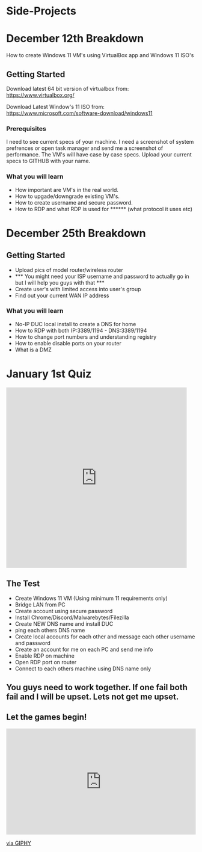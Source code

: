 # Side-Projects

# December 12th Breakdown

How to create Windows 11 VM's using VirtualBox app and Windows 11 ISO's

## Getting Started

Download latest 64 bit version of virtualbox from: 
https://www.virtualbox.org/

Download Latest Window's 11 ISO from:
https://www.microsoft.com/software-download/windows11

### Prerequisites

I need to see current specs of your machine. I need a screenshot of system prefrences or open task manager and send me a screenshot of performance. 
The VM's will have case by case specs. Upload your current specs to GITHUB with your name.

### What you will learn 

- How important are VM's in the real world. 
- How to upgade/downgrade existing VM's. 
- How to create username and secure password. 
- How to RDP and what RDP is used for ****** (what protocol it uses etc)

# December 25th Breakdown

## Getting Started

- Upload pics of model router/wireless router
- *** You might need your ISP username and password to actually go in but I will help you guys with that ***
- Create user's with limited access into user's group
- Find out your current WAN IP address

### What you will learn

- No-IP DUC local install to create a DNS for home
- How to RDP with both IP:3389/1194 - DNS:3389/1194
- How to change port numbers and understanding registry
- How to enable disable ports on your router
- What is a DMZ

# January 1st Quiz

<div style="width:480px"><iframe allow="fullscreen" frameBorder="0" height="480" src="https://giphy.com/embed/lkibHaGO1xmJXapEdq/video" width="480"></iframe></div>

## The Test

- Create Windows 11 VM (Using minimum 11 requirements only)
- Bridge LAN from PC
- Create account using secure password
- Install Chrome/Discord/Malwarebytes/Filezilla
- Create NEW DNS name and install DUC
- ping each others DNS name
- Create local accounts for each other and message each other username and password
- Create an account for me on each PC and send me info
- Enable RDP on machine
- Open RDP port on router
- Connect to each others machine using DNS name only

## You guys need to work together. If one fail both fail and I will be upset. Lets not get me upset. 

## Let the games begin!

<div style="width:100%;height:0;padding-bottom:56%;position:relative;"><iframe src="https://giphy.com/embed/WeM3bi1akoVQ4" width="100%" height="100%" style="position:absolute" frameBorder="0" class="giphy-embed" allowFullScreen></iframe></div><p><a href="https://giphy.com/gifs/WeM3bi1akoVQ4">via GIPHY</a></p>

